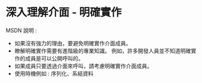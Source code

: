 # 深入理解介面 - 明確實作

MSDN 說明 :
- 如果沒有強力的理由，要避免明確實作介面成員。 
- 瞭解明確實作需要有進階級的專業知識。 例如，許多開發人員並不知道明確實作的成員是可以公開呼叫的。
- 如果成員只要透過介面來呼叫，請考慮明確實作介面成員。
- 使用時機例如 :  序列化、系結資料

